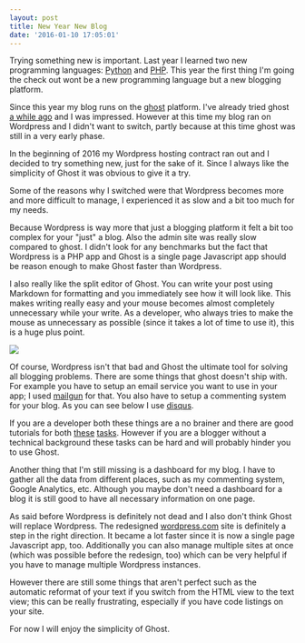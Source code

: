 ```yaml
---
layout: post
title: New Year New Blog
date: '2016-01-10 17:05:01'
---
```


Trying something new is important. Last year I learned two new programming languages: [Python](http://devcouch.net/new-year-new-language-python/) and [PHP](http://devcouch.net/a-new-programming-language-again/). This year the first thing I'm going the check out wont be a new programming language but a new blogging platform.

Since this year my blog runs on the [ghost](https://ghost.org/) platform. I've already tried ghost [a while ago](http://devcouch.net/ghost-just-a-blogging-platform/) and I was impressed. However at this time my blog ran on Wordpress and I didn't want to switch, partly because at this time ghost was still in a very early phase.

In the beginning of 2016 my Wordpress hosting contract ran out and I decided to try something new, just for the sake of it. Since I always like the simplicity of Ghost it was obvious to give it a try.

Some of the reasons why I switched were that Wordpress becomes more and more difficult to manage, I experienced it as slow and a bit too much for my needs.

Because Wordpress is way more that just a blogging platform it felt a bit too complex for your "just" a blog. Also the admin site was really slow compared to ghost. I didn't look for any benchmarks but the fact that Wordpress is a PHP app and Ghost is a single page Javascript app should be reason enough to make Ghost faster than Wordpress.

I also really like the split editor of Ghost. You can write your post using Markdown for formatting and you immediately see how it will look like. This makes writing really easy and your mouse becomes almost completely unnecessary while your write. As a developer, who always tries to make the mouse as unnecessary as possible (since it takes a lot of time to use it), this is a huge plus point.

![](http://res.cloudinary.com/dknh3c1bk/image/upload/v1452442301/Bildschirmfoto_2016-01-10_um_17.11.10_mucbj7.png)

Of course, Wordpress isn't that bad and Ghost the ultimate tool for solving all blogging problems. There are some things that ghost doesn't ship with. For example you have to setup an email service you want to use in your app; I used [mailgun](https://www.mailgun.com/sending-email) for that. You also have to setup a commenting system for your blog. As you can see below I use [disqus](https://disqus.com/).

If you are a developer both these things are a no brainer and there are good tutorials for both [these](http://support.ghost.org/mail/) [tasks](http://support.ghost.org/add-disqus-to-my-ghost-blog/). However if you are a blogger without a technical background these tasks can be hard and will probably hinder you to use Ghost.

Another thing that I'm still missing is a dashboard for my blog. I have to gather all the data from different places, such as my commenting system, Google Analytics, etc. Although you maybe don't need a dashboard for a blog it is still good to have all necessary information on one page.

As said before Wordpress is definitely not dead and I also don't think Ghost will replace Wordpress. The redesigned [wordpress.com](http://wordpress.com) site is definitely a step in the right direction. It became a lot faster since it is now a single page Javascript app, too. Additionally you can also manage multiple sites at once (which was possible before the redesign, too) which can be very helpful if you have to manage multiple Wordpress instances.
 
However there are still some things that aren't perfect such as the automatic reformat of your text if you switch from the HTML view to the text view; this can be really frustrating, especially if you have code listings on your site. 

For now I will enjoy the simplicity of Ghost.